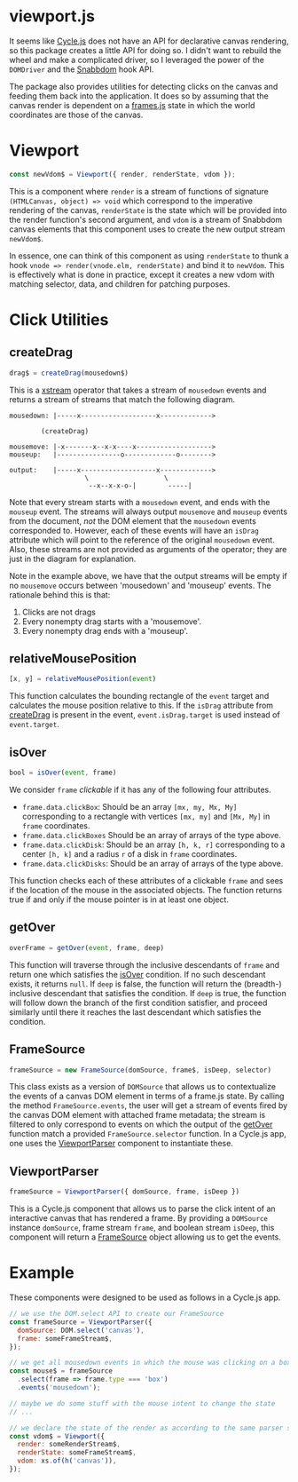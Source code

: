 # viewport.js

It seems like [Cycle.js](https://cycle.js.org/) does not have an API for declarative canvas rendering, so this package creates a little API for doing so.
I didn't want to rebuild the wheel and make a complicated driver, so I leveraged the power of the `DOMDriver` and the [Snabbdom](https://github.com/snabbdom/snabbdom) hook API.

The package also provides utilities for detecting clicks on the canvas and feeding them back into the application.
It does so by assuming that the canvas render is dependent on a [frames.js](https://github.com/mvarble/frames.js) state in which the world coordinates are those of the canvas.

# Viewport

```js
const newVdom$ = Viewport({ render, renderState, vdom });
```

This is a component where `render` is a stream of functions of signature `(HTMLCanvas, object) => void` which correspond to the imperative rendering of the canvas, `renderState` is the state which will be provided into the render function's second argument, and `vdom` is a stream of Snabbdom canvas elements that this component uses to create the new output stream `newVdom$`.

In essence, one can think of this component as using `renderState` to thunk a hook `vnode => render(vnode.elm, renderState)` and bind it to `newVdom`.
This is effectively what is done in practice, except it creates a new vdom with matching selector, data, and children for patching purposes.

# Click Utilities

## createDrag

```js
drag$ = createDrag(mousedown$)
```

This is a [xstream](https://github.com/staltz/xstream) operator that takes a stream of `mousedown` events and returns a stream of streams that match the following diagram.

```
mousedown: |-----x-------------------x------------->

        (createDrag)

mousemove: |-x-------x--x-x----x------------------->
mouseup:   |----------------o-------------o-------->

output:    |-----x-------------------x------------->
                   \                   \
                    --x--x-x-o-|        -----|
```

Note that every stream starts with a `mousedown` event, and ends with the `mouseup` event.
The streams will always output `mousemove` and `mouseup` events from the document, _not_ the DOM element that the `mousedown` events corresponded to.
However, each of these events will have an `isDrag` attribute which will point to the reference of the original `mousedown` event.
Also, these streams are not provided as arguments of the operator; they are just in the diagram for explanation.

Note in the example above, we have that the output streams will be empty if no `mousemove` occurs between 'mousedown' and 'mouseup' events.
The rationale behind this is that:

1. Clicks are not drags
2. Every nonempty drag starts with a 'mousemove'.
3. Every nonempty drag ends with a 'mouseup'. 


## relativeMousePosition

```js
[x, y] = relativeMousePosition(event)
```

This function calculates the bounding rectangle of the `event` target and calculates the mouse position relative to this.
If the `isDrag` attribute from [createDrag](#createdrag) is present in the event, `event.isDrag.target` is used instead of `event.target`.

## isOver

```js
bool = isOver(event, frame)
```
We consider `frame` _clickable_ if it has any of the following four attributes.

- `frame.data.clickBox`: Should be an array `[mx, my, Mx, My]` corresponding to a rectangle with vertices `[mx, my]` and `[Mx, My]` in `frame` coordinates.
- `frame.data.clickBoxes` Should be an array of arrays of the type above.
- `frame.data.clickDisk`: Should be an array `[h, k, r]` corresponding to a center `[h, k]` and a radius `r` of a disk in `frame` coordinates.
- `frame.data.clickDisks`: Should be an array of arrays of the type above.

This function checks each of these attributes of a clickable `frame` and sees if the location of the mouse in the associated objects.
The function returns true if and only if the mouse pointer is in at least one object.

## getOver

```js
overFrame = getOver(event, frame, deep)
```

This function will traverse through the inclusive descendants of `frame` and return one which satisfies the [isOver](#isover) condition.
If no such descendant exists, it returns `null`.
If `deep` is false, the function will return the (breadth-) inclusive descendant that satisfies the condition.
If `deep` is true, the function will follow down the branch of the first condition satisfier, and proceed similarly until there it reaches the last descendant which satisfies the condition.

## FrameSource

```js
frameSource = new FrameSource(domSource, frame$, isDeep, selector)
```

This class exists as a version of `DOMSource` that allows us to contextualize the events of a canvas DOM element in terms of a frame.js state.
By calling the method `FrameSource.events`, the user will get a stream of events fired by the canvas DOM element with attached frame metadata; the stream is filtered to only correspond to events on which the output of the [getOver](#getover) function match a provided `FrameSource.selector` function.
In a Cycle.js app, one uses the [ViewportParser](#viewport-parser) component to instantiate these.

## ViewportParser

```js
frameSource = ViewportParser({ domSource, frame, isDeep })
```

This is a Cycle.js component that allows us to parse the click intent of an interactive canvas that has rendered a frame.
By providing a `DOMSource` instance `domSource`, frame stream `frame`, and boolean stream `isDeep`, this component will return a [FrameSource](#frame-source) object allowing us to get the events.

# Example

These components were designed to be used as follows in a Cycle.js app.

```js
// we use the DOM.select API to create our FrameSource
const frameSource = ViewportParser({
  domSource: DOM.select('canvas'),
  frame: someFrameStream$,
});

// we get all mousedown events in which the mouse was clicking on a box
const mouse$ = frameSource
  .select(frame => frame.type === 'box')
  .events('mousedown');

// maybe we do some stuff with the mouse intent to change the state
// ...

// we declare the state of the render as according to the same parser stream
const vdom$ = Viewport({
  render: someRenderStream$,
  renderState: someFrameStream$,
  vdom: xs.of(h('canvas')),
});
```
